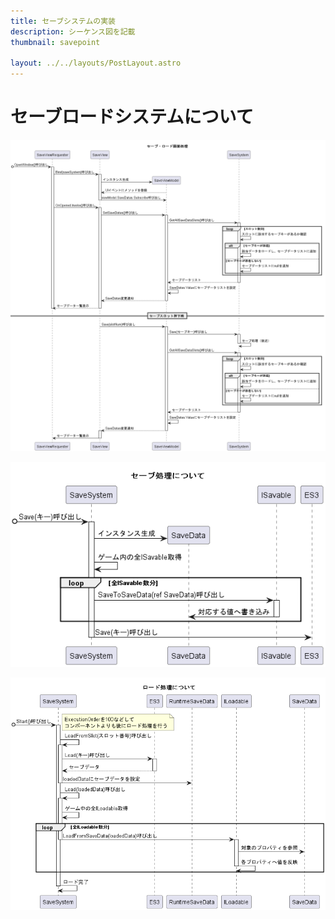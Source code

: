 ```yaml
---
title: セーブシステムの実装
description: シーケンス図を記載
thumbnail: savepoint

layout: ../../layouts/PostLayout.astro
---
```


# セーブロードシステムについて

![セーブ画面](../../assets/imgs/save/save_system.png)

![セーブの仕組み](../../assets/imgs/save/save_logic.png)

![ロードの仕組み](../../assets/imgs/save/load_logic.png)